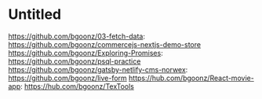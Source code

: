 # Untitled

https://github.com/bgoonz/03-fetch-data: https://github.com/bgoonz/commercejs-nextjs-demo-store
https://github.com/bgoonz/Exploring-Promises: https://github.com/bgoonz/psql-practice
https://github.com/bgoonz/gatsby-netlify-cms-norwex: https://github.com/bgoonz/live-form
https://hub.com/bgoonz/React-movie-app: https://hub.com/bgoonz/TexTools